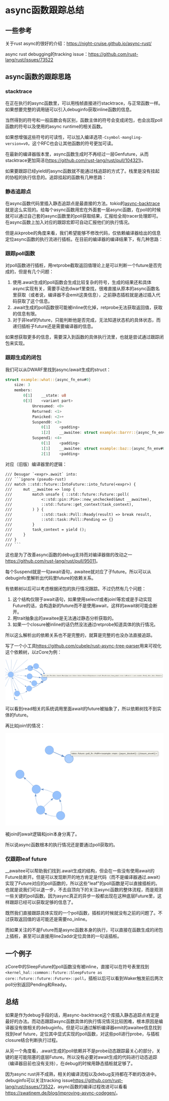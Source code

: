 # async函数跟踪总结

## 一些参考

关于rust async的很好的介绍：<https://night-cruise.github.io/async-rust/>

async rust debugging的tracking issue：<https://github.com/rust-lang/rust/issues/73522>

## async函数的跟踪思路

### stacktrace
在正在执行的async函数里，可以用栈帧直接进行stacktrace，与正常函数一样。如果想要完整的调用链可以引入debuginfo获取inline函数的信息。

当然得到的符号和一般函数会有区别，函数主体的符号会变成闭包，也会出现poll函数的符号以及使用的async runtime的相关函数。

如果想增强这些符号的可读性，可以加入编译选项`-Csymbol-mangling-version=v0`，这个RFC也会让其他函数的符号更加可读。

在最新的编译器版本里，async函数生成时不再经过一层Genfuture，从而stacktrace更加简洁(https://github.com/rust-lang/rust/pull/104321)。

如果要跟踪已经yield的async函数就不能通过栈追踪的方式了。栈里是没有挂起的协程的执行信息的。追踪挂起的函数有几种思路：

### 静态追踪点
在async函数代码里插入静态追踪点是最直接的方法。tokio的[async-backtrace](https://crates.io/crates/async-backtrace)就是这么实现的。给每个async函数用宏在外面套一层async函数，在poll的时候就可以通过自己套的async函数里的poll获取结果，汇报给全局tracer处理即可。在async函数上加入对应的跟踪宏即可自动汇报他们的执行情况。

但是从kprobe的角度来看，我们希望能够不修改代码，仅依赖编译器给出的信息定位async函数的执行流进行插桩。在目前的编译器的编译结果下，有几种思路：

### 跟踪poll函数
对poll函数进行插桩，用retprobe截取返回值理论上是可以判断一个future是否完成的，但是有几个问题：

1. 使用.await生成的poll函数会生成比较复杂的符号，生成的结果还和具体async实现有关，需要手动去dwarf里查找，很难直接从原本的async函数名里获取（或者说，编译器不会emit这类信息），之前静态插桩就是通过插入代码获取了这个信息。
2. .await生成的poll函数很可能被inline优化掉，retprobe无法获取返回值，获取的信息有限。
3. 对于非leaf的future，只能判断他是否完成，无法知道状态机的具体状态，而递归插桩子future还是需要编译器的信息。

如果想获取更多的信息，需要深入到函数的具体执行流里，也就是尝试通过跟踪闭包来实现。

### 跟踪生成的闭包
我们可以从DWARF里找到async/await生成的struct：
``` rust
struct example::what::{async_fn_env#0}
	size: 3
	members:
		0[1]	__state: u8
		0[3]	<variant part>
			Unresumed: <0>
			Returned: <1>
			Panicked: <2>+
			Suspend0: <3>
				0[1]	<padding>
				1[2]	__awaitee: struct example::barrr::{async_fn_env#0}
			Suspend1: <4>
				0[1]	<padding>
				1[1]	__awaitee: struct example::baz::{async_fn_env#0}
				2[1]	<padding>
```
对应（旧版）编译器里的逻辑：
```
/// Desugar `<expr>.await` into:
/// ```ignore (pseudo-rust)
/// match ::std::future::IntoFuture::into_future(<expr>) {
///     mut __awaitee => loop {
///         match unsafe { ::std::future::Future::poll(
///             <::std::pin::Pin>::new_unchecked(&mut __awaitee),
///             ::std::future::get_context(task_context),
///         ) } {
///             ::std::task::Poll::Ready(result) => break result,
///             ::std::task::Poll::Pending => {}
///         }
///         task_context = yield ();
///     }
/// }
/// ```
```
这也是为了改善async函数的debug支持而对编译器做的改动之一<https://github.com/rust-lang/rust/pull/95011>。

每个Suspend就是一句await语句，awaitee就对应了子future。所以可以从debuginfo里解析出代码里future的依赖关系。

有依赖树以后可以考虑根据闭包的执行情况跟踪。不过仍然有几个问题：

1. 这个结构仅限于await语句，如果使用select!或者join!等宏或是手动实现Future的话，会构造新的future而不是使用await，这样的await树可能会断开。
2. 用trait抽象出的awaitee是无法通过静态分析获取的。
3. 如果一个closure被inline的话仍然没法通过retprobe知道具体的执行情况。

所以这么解析出的依赖关系也不是完整的，就算是完整的也没办法直接追踪。

写了一个小工具<https://github.com/cubele/rust-async-tree-parser>用来可视化这个依赖树，以zCore为例：

![](./images/sys_read.png)

可以看到read相关的系统调用里面await的future被抽象了，所以依赖树找不到实体的future。

再比如join!的情况：

![](./images/join.png)

被join的await逻辑和join本身分离了。

所以说async函数根本的执行情况还是要通过poll获取的。

### 仅跟踪leaf future
__awaitee可以帮助我们找到.await生成的结构，但会在一些没有使用await的Future处断开。但是可以发现断开的地方肯定是代码（而不是编译器通过.await）实现了Future对应的poll函数的，所以这些"leaf"的poll函数是可以直接插桩的。也就是说我们可以退一步，不去自顶向下的关注async函数的整体流程，而是观测一些关键的poll函数。因为async真正的异步一般都出现在这种底层Future里，这样跟踪已经可以获取足够的信息了。

既然我们直接跟踪具体实现的一个poll函数，插桩的时候就没有之前的问题了。不过获取返回值的话可能还是需要no_inline。

而如果关注的不是Future而是async函数本身的执行，可以直接在函数生成的闭包上插桩，甚至可以直接用line2addr定位具体的一句话插桩。
## 一个例子
zCore中的SleepFuture的poll函数没有被inline，直接可以在符号表里找到`<kernel_hal::common::future::SleepFuture as core::future::future::Future>::poll`，插桩以后可以看到Waker触发前后两次poll分别返回Pending和Ready。

## 总结
如果是作为debug手段的话，用async-backtrace这个库插入静态追踪点肯定是最好的办法。而动态跟踪async函数具体的执行情况情况比较困难，根本原因是编译器没有做相关的debuginfo。但是可以通过解析编译器emit的awaitee信息找到找到leaf future，定位其中显式实现的poll函数，对这些poll进行probe，与插桩closure结合判断执行过程。

从另一个角度看，.await生成的poll依赖并不是probe动态跟踪最关心的部分，关键的是可能阻塞的底层Future。所以没有必要对await生成的代码进行动态追踪（编译器目前也没有支持），在debug的时候用静态插桩就足够了。

因为async rust并不成熟，相关的编译流程以及debug支持都在不断的改进中。debuginfo可以关注tracking issue<https://github.com/rust-lang/rust/issues/73522>，async函数的编译过程改进可以看看<https://swatinem.de/blog/improving-async-codegen/>。
